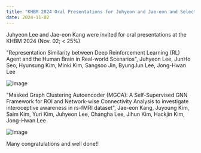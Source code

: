 ```yaml
---
title: "KHBM 2024 Oral Presentations for Juhyeon and Jae-eon and Selected as Best Oral Presenters"
date: 2024-11-02 
---
```


Juhyeon Lee and Jae-eon Kang were invited for oral presentations at the KHBM 2024 (Nov. 02; < 25%)

"Representation Similarity between Deep Reinforcement Learning (RL) Agent and the Human Brain in Real-world Scenarios", Juhyeon Lee, JunHo Seo, Hyunsung Kim, Minki Kim, Sangsoo Jin, ByungJun Lee, Jong-Hwan Lee

![Image](//bspl.korea.ac.kr/Board/Lab_News/2024/KHBM/2024_KHBM_LJHyeon_oral_presentation.JPG)

"Masked Graph Clustering Autoencoder (MGCA): A Self-Supervised GNN Framework for ROI and Network-wise Connectivity Analysis to investigate interoceptive awareness in rs-fMRI dataset", Jae-eon Kang, Juyoung Kim, Saim Kim, Yuri Kim, Juhyeon Lee, Changha Lee, Jihun Kim, Hackjin Kim, Jong-Hwan Lee

![Image](//bspl.korea.ac.kr/Board/Lab_News/2024/KHBM/2024_KHBM_KJE_oral_presentation.JPG)

Many congratulations and well done!!
